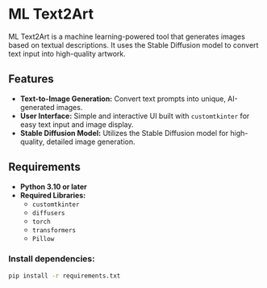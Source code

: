 # ML Text2Art

ML Text2Art is a machine learning-powered tool that generates images based on textual descriptions. It uses the Stable Diffusion model to convert text input into high-quality artwork.

## Features
- **Text-to-Image Generation:** Convert text prompts into unique, AI-generated images.
- **User Interface:** Simple and interactive UI built with `customtkinter` for easy text input and image display.
- **Stable Diffusion Model:** Utilizes the Stable Diffusion model for high-quality, detailed image generation.

## Requirements
- **Python 3.10 or later**
- **Required Libraries:**
  - `customtkinter`
  - `diffusers`
  - `torch`
  - `transformers`
  - `Pillow`

### Install dependencies:
```bash
pip install -r requirements.txt
